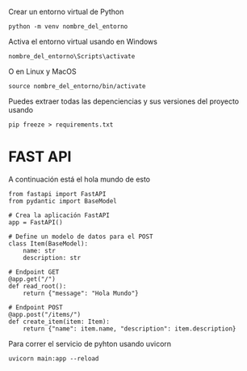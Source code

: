 Crear un entorno virtual de Python
```
python -m venv nombre_del_entorno
```

Activa el entorno virtual usando en Windows
```
nombre_del_entorno\Scripts\activate
```

O en Linux y MacOS
```
source nombre_del_entorno/bin/activate
```

Puedes extraer todas las depenciencias y sus versiones del proyecto usando
```
pip freeze > requirements.txt
```

# FAST API

A continuación está el hola mundo de esto
```
from fastapi import FastAPI
from pydantic import BaseModel

# Crea la aplicación FastAPI
app = FastAPI()

# Define un modelo de datos para el POST
class Item(BaseModel):
    name: str
    description: str

# Endpoint GET
@app.get("/")
def read_root():
    return {"message": "Hola Mundo"}

# Endpoint POST
@app.post("/items/")
def create_item(item: Item):
    return {"name": item.name, "description": item.description}

```

Para correr el servicio de pyhton usando uvicorn
```
uvicorn main:app --reload
```
